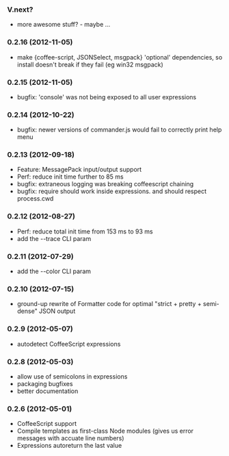 
### V.next?

* more awesome stuff? - maybe ...

### 0.2.16 (2012-11-05)

* make {coffee-script, JSONSelect, msgpack} 'optional' dependencies, so install doesn't break if they fail (eg win32 msgpack)

### 0.2.15 (2012-11-05)

* bugfix: 'console' was not being exposed to all user expressions

### 0.2.14 (2012-10-22)

* bugfix: newer versions of commander.js would fail to correctly print help menu

### 0.2.13 (2012-09-18)

* Feature: MessagePack input/output support
* Perf: reduce init time further to 85 ms
* bugfix: extraneous logging was breaking coffeescript chaining
* bugfix: require should work inside expressions. and should respect process.cwd

### 0.2.12 (2012-08-27)

* Perf: reduce total init time from 153 ms to 93 ms
* add the --trace CLI param

### 0.2.11 (2012-07-29)

* add the --color CLI param

### 0.2.10 (2012-07-15)

* ground-up rewrite of Formatter code for optimal "strict + pretty + semi-dense" JSON output

### 0.2.9 (2012-05-07)

* autodetect CoffeeScript expressions

### 0.2.8 (2012-05-03)

* allow use of semicolons in expressions
* packaging bugfixes
* better documentation

### 0.2.6 (2012-05-01)

* CoffeeScript support
* Compile templates as first-class Node modules (gives us error messages with accuate line numbers)
* Expressions autoreturn the last value
